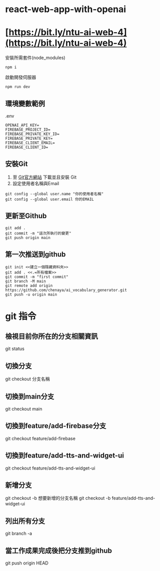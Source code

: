 # react-web-app-with-openai

# [https://bit.ly/ntu-ai-web-4](https://bit.ly/ntu-ai-web-4)

安裝所需套件(node_modules)
```
npm i
```

啟動開發伺服器
```
npm run dev
```

## 環境變數範例

.env
```
OPENAI_API_KEY=
FIREBASE_PROJECT_ID=
FIREBASE_PRIVATE_KEY_ID=
FIREBASE_PRIVATE_KEY=
FIREBASE_CLIENT_EMAIL=
FIREBASE_CLIENT_ID=
```

## 安裝Git

1. 至 [Git官方網站](https://www.git-scm.com/) 下載並且安裝 Git
2. 設定使用者名稱與Email

```
git config --global user.name "你的使用者名稱"
git config --global user.email 你的EMAIL
```

## 更新至Github
```
git add .
git commit -m "這次所執行的變更"
git push origin main
```

## 第一次推送到github
```
git init <<建立一個隱藏資料夾>>
git add . <<.=所有檔案>>
git commit -m "first commit" 
git branch -M main 
git remote add origin https://github.com/chenaya/ai_vocabulary_generator.git
git push -u origin main
```

# git 指令

## 檢視目前你所在的分支相關資訊
git status 

## 切換分支
git checkout 分支名稱

## 切換到main分支
git checkout main

## 切換到feature/add-firebase分支
git checkout feature/add-firebase

## 切換到feature/add-tts-and-widget-ui
git checkout feature/add-tts-and-widget-ui

## 新增分支
git checkout -b 想要新增的分支名稱
git checkout -b feature/add-tts-and-widget-ui

## 列出所有分支
git branch -a

## 當工作成果完成後把分支推到github
git push origin HEAD